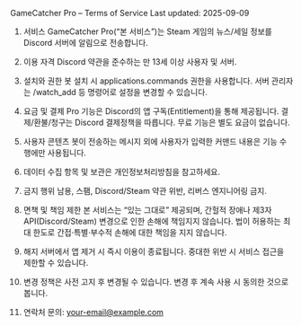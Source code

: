 GameCatcher Pro – Terms of Service
Last updated: 2025-09-09

1. 서비스
GameCatcher Pro(“본 서비스”)는 Steam 게임의 뉴스/세일 정보를 Discord 서버에 알림으로 전송합니다.

2. 이용 자격
Discord 약관을 준수하는 만 13세 이상 사용자 및 서버.

3. 설치와 권한
봇 설치 시 applications.commands 권한을 사용합니다. 서버 관리자는 /watch_add 등 명령어로 설정을 변경할 수 있습니다.

4. 요금 및 결제
Pro 기능은 Discord의 앱 구독(Entitlement)을 통해 제공됩니다. 결제/환불/청구는 Discord 결제정책을 따릅니다. 무료 기능은 별도 요금이 없습니다.

5. 사용자 콘텐츠
봇이 전송하는 메시지 외에 사용자가 입력한 커맨드 내용은 기능 수행에만 사용됩니다.

6. 데이터
수집 항목 및 보관은 개인정보처리방침을 참고하세요.

7. 금지 행위
남용, 스팸, Discord/Steam 약관 위반, 리버스 엔지니어링 금지.

8. 면책 및 책임 제한
본 서비스는 “있는 그대로” 제공되며, 간헐적 장애나 제3자 API(Discord/Steam) 변경으로 인한 손해에 책임지지 않습니다. 법이 허용하는 최대 한도로 간접·특별·부수적 손해에 대한 책임을 지지 않습니다.

9. 해지
서버에서 앱 제거 시 즉시 이용이 종료됩니다. 중대한 위반 시 서비스 접근을 제한할 수 있습니다.

10. 변경
정책은 사전 고지 후 변경될 수 있습니다. 변경 후 계속 사용 시 동의한 것으로 봅니다.

11. 연락처
문의: your-email@example.com
